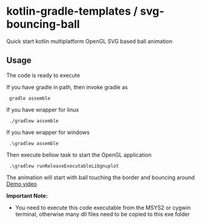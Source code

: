 # kotlin-gradle-templates / svg-bouncing-ball
Quick start kotlin multiplatform OpenGL SVG based ball animation

## Usage
The code is ready to execute

If you have gradle in path, then invoke gradle as

     gradle assemble

If you have wrapper for linux

     ./gradlew assemble

If you have wrapper for windows

     .\gradlew assemble

Then execute bellow task to start the OpenGL application

     .\gradlew runReleaseExecutableLibgnuplot

The animation will start with ball touching the border and bouncing around
[Demo video](http://dickens.co.in/kotlin-svg-animation)

**Important Note:**
  * You need to execute this code executable from the MSYS2 or cygwin terminal, otherwise many dll files need to be copied to this exe folder

